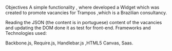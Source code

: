 Objectives
A simple functionality , where developed a Widget which was created to promote vacancies for Trampos ,which is a Brazilian consultancy.

Reading the JSON (the content is in portuguese) content of the vacancies and updating the DOM
done it as test for front-end.
Frameworks and Technologies used:

Backbone.js, Require.js, Handlebar.js ,HTML5 Canvas, Saas.

